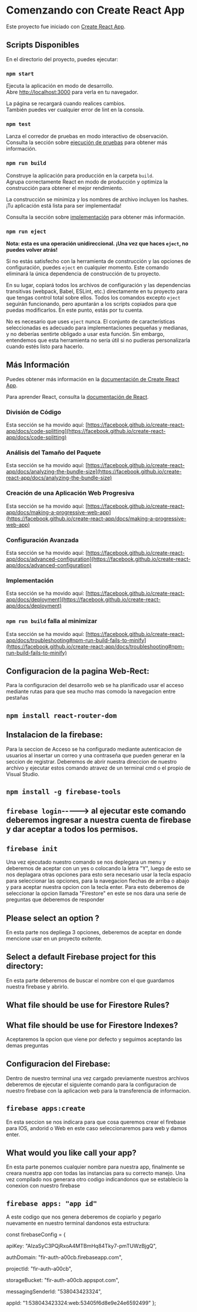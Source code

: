 # Comenzando con Create React App

Este proyecto fue iniciado con [Create React App](https://github.com/facebook/create-react-app).

## Scripts Disponibles

En el directorio del proyecto, puedes ejecutar:

### `npm start`

Ejecuta la aplicación en modo de desarrollo.\
Abre [http://localhost:3000](http://localhost:3000) para verla en tu navegador.

La página se recargará cuando realices cambios.\
También puedes ver cualquier error de lint en la consola.

### `npm test`

Lanza el corredor de pruebas en modo interactivo de observación.\
Consulta la sección sobre [ejecución de pruebas](https://facebook.github.io/create-react-app/docs/running-tests) para obtener más información.

### `npm run build`

Construye la aplicación para producción en la carpeta `build`.\
Agrupa correctamente React en modo de producción y optimiza la construcción para obtener el mejor rendimiento.

La construcción se minimiza y los nombres de archivo incluyen los hashes.\
¡Tu aplicación está lista para ser implementada!

Consulta la sección sobre [implementación](https://facebook.github.io/create-react-app/docs/deployment) para obtener más información.

### `npm run eject`

**Nota: esta es una operación unidireccional. ¡Una vez que haces `eject`, no puedes volver atrás!**

Si no estás satisfecho con la herramienta de construcción y las opciones de configuración, puedes `eject` en cualquier momento. Este comando eliminará la única dependencia de construcción de tu proyecto.

En su lugar, copiará todos los archivos de configuración y las dependencias transitivas (webpack, Babel, ESLint, etc.) directamente en tu proyecto para que tengas control total sobre ellos. Todos los comandos excepto `eject` seguirán funcionando, pero apuntarán a los scripts copiados para que puedas modificarlos. En este punto, estás por tu cuenta.

No es necesario que uses `eject` nunca. El conjunto de características seleccionadas es adecuado para implementaciones pequeñas y medianas, y no deberías sentirte obligado a usar esta función. Sin embargo, entendemos que esta herramienta no sería útil si no pudieras personalizarla cuando estés listo para hacerlo.

## Más Información

Puedes obtener más información en la [documentación de Create React App](https://facebook.github.io/create-react-app/docs/getting-started).

Para aprender React, consulta la [documentación de React](https://reactjs.org/).

### División de Código

Esta sección se ha movido aquí: [https://facebook.github.io/create-react-app/docs/code-splitting](https://facebook.github.io/create-react-app/docs/code-splitting)

### Análisis del Tamaño del Paquete

Esta sección se ha movido aquí: [https://facebook.github.io/create-react-app/docs/analyzing-the-bundle-size](https://facebook.github.io/create-react-app/docs/analyzing-the-bundle-size)

### Creación de una Aplicación Web Progresiva

Esta sección se ha movido aquí: [https://facebook.github.io/create-react-app/docs/making-a-progressive-web-app](https://facebook.github.io/create-react-app/docs/making-a-progressive-web-app)

### Configuración Avanzada

Esta sección se ha movido aquí: [https://facebook.github.io/create-react-app/docs/advanced-configuration](https://facebook.github.io/create-react-app/docs/advanced-configuration)

### Implementación

Esta sección se ha movido aquí: [https://facebook.github.io/create-react-app/docs/deployment](https://facebook.github.io/create-react-app/docs/deployment)



### `npm run build` falla al minimizar

Esta sección se ha movido aquí: [https://facebook.github.io/create-react-app/docs/troubleshooting#npm-run-build-fails-to-minify](https://facebook.github.io/create-react-app/docs/troubleshooting#npm-run-build-fails-to-minify)




## Configuracion de la pagina Web-Rect:
Para la configuracion del desarrollo web se ha planificado usar el acceso mediante rutas para que sea mucho mas comodo la navegacion entre pestañas 

##   `npm install react-router-dom`



## Instalacion de la firebase:
Para la seccion de Acceso se ha configurado mediante autenticacion de usuarios al insertar un correo y una contraseña que pueden generar en la seccion de registrar.
Deberemos de abrir nuestra direccion de nuestro archivo y ejecutar estos comando atravez de un terminal cmd o el propio de Visual Studio.
## `npm install -g firebase-tools`
## `firebase login`-----> al ejecutar este comando deberemos ingresar a nuestra cuenta de firebase y dar aceptar a todos los permisos. 
## `firebase init`
Una vez ejecutado nuestro comando se nos deplegara un menu y deberemos de aceptar con un yes o colocando la letra "Y", luego de esto se nos deplagara otras opciones
para esto sera necesario usar la tecla espacio para seleccionar las opciones, para la navegacion flechas de arriba o abajo y para aceptar nuestra opcion con la tecla
enter.
Para esto deberemos de seleccionar la opcion llamada "Firestore" en este se nos dara una serie de preguntas que deberemos de responder

## Please select an option ?
En esta parte nos depliega 3 opciones, deberemos de aceptar en donde mencione usar en un proyecto exitente.


## Select a default Firebase project for this directory:
En esta parte deberemos de buscar el nombre con el que guardamos nuestra
firebase y abrirlo.


## What file should be use for Firestore Rules?
## What file should be use for Firestore Indexes?
Aceptaremos la opcion que viene por defecto y seguimos aceptando las demas preguntas




## Configuracion del Firebase:
Dentro de nuestro terminal una vez cargado previamente nuestros archivos deberemos de ejecutar el siguiente comando para la configuracion de nuestro firebase 
con la aplicacion web para la transferencia de informacion.

## `firebase apps:create`
En esta seccion se nos indicara para que cosa queremos crear el firebase para IOS, andorid o Web en este caso seleccionaremos para web y damos enter.

## What would you like call your app?
En esta parte ponemos cualquier nombre para nuestra app, finalmente se creara nuestra app con todas las instancias
para su correcto manejo. Una vez compilado nos generara otro codigo indicandonos que  se establecio la conexion 
con nuestro firebase

## `firebase apps: "app id" ` 

A este codigo que nos genera deberemos de copiarlo y pegarlo nuevamente en nuestro terminal dandonos esta estructura:


const firebaseConfig = {

  apiKey: "AIzaSyC3PQjRxoA4MTBmHq84Tky7-pmTUWzBjgQ",
  
  authDomain: "fir-auth-a00cb.firebaseapp.com",
  
  projectId: "fir-auth-a00cb",
  
  storageBucket: "fir-auth-a00cb.appspot.com",
  
  messagingSenderId: "538043423324",
  
  appId: "1:538043423324:web:53405f6d8e9e24e6592499"
};






















